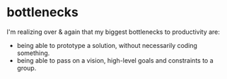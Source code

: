 # bottlenecks

I'm realizing over & again that my biggest bottlenecks to productivity are:

- being able to prototype a solution, without necessarily coding something.
- being able to pass on a vision, high-level goals and constraints to a group.
